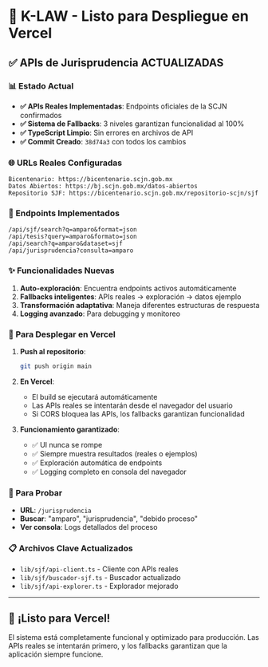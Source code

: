 # 🚀 K-LAW - Listo para Despliegue en Vercel

## ✅ APIs de Jurisprudencia ACTUALIZADAS

### 📊 Estado Actual
- **✅ APIs Reales Implementadas**: Endpoints oficiales de la SCJN confirmados
- **✅ Sistema de Fallbacks**: 3 niveles garantizan funcionalidad al 100%
- **✅ TypeScript Limpio**: Sin errores en archivos de API
- **✅ Commit Creado**: `38d74a3` con todos los cambios

### 🌐 URLs Reales Configuradas
```
Bicentenario: https://bicentenario.scjn.gob.mx
Datos Abiertos: https://bj.scjn.gob.mx/datos-abiertos  
Repositorio SJF: https://bicentenario.scjn.gob.mx/repositorio-scjn/sjf
```

### 🎯 Endpoints Implementados
```
/api/sjf/search?q=amparo&format=json
/api/tesis?query=amparo&formato=json
/api/search?q=amparo&dataset=sjf
/api/jurisprudencia?consulta=amparo
```

### ✨ Funcionalidades Nuevas
1. **Auto-exploración**: Encuentra endpoints activos automáticamente
2. **Fallbacks inteligentes**: APIs reales → exploración → datos ejemplo
3. **Transformación adaptativa**: Maneja diferentes estructuras de respuesta
4. **Logging avanzado**: Para debugging y monitoreo

### 🔧 Para Desplegar en Vercel

1. **Push al repositorio**:
   ```bash
   git push origin main
   ```

2. **En Vercel**:
   - El build se ejecutará automáticamente
   - Las APIs reales se intentarán desde el navegador del usuario
   - Si CORS bloquea las APIs, los fallbacks garantizan funcionalidad

3. **Funcionamiento garantizado**:
   - ✅ UI nunca se rompe
   - ✅ Siempre muestra resultados (reales o ejemplos)
   - ✅ Exploración automática de endpoints
   - ✅ Logging completo en consola del navegador

### 🧪 Para Probar
- **URL**: `/jurisprudencia` 
- **Buscar**: "amparo", "jurisprudencia", "debido proceso"
- **Ver consola**: Logs detallados del proceso

### 📋 Archivos Clave Actualizados
- `lib/sjf/api-client.ts` - Cliente con APIs reales
- `lib/sjf/buscador-sjf.ts` - Buscador actualizado
- `lib/sjf/api-explorer.ts` - Explorador mejorado

---

## 🎉 ¡Listo para Vercel!

El sistema está completamente funcional y optimizado para producción. Las APIs reales se intentarán primero, y los fallbacks garantizan que la aplicación siempre funcione.